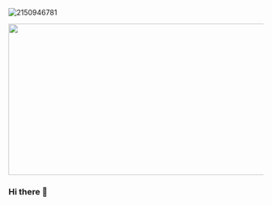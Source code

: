 ![2150946781](https://github.com/Ranex2016/Ranex2016/assets/18156357/5e01ec18-bda1-45e2-a607-2d1c7a6ace27)

<div align="center">
  <img height="300" width="600" src="https://github.com/Ranex2016/Ranex2016/assets/18156357/5e01ec18-bda1-45e2-a607-2d1c7a6ace27"  />
</div>

### Hi there 👋

<!--
**Ranex2016/Ranex2016** is a ✨ _special_ ✨ repository because its `README.md` (this file) appears on your GitHub profile.

Here are some ideas to get you started:

- 🔭 I’m currently working on ...
- 🌱 I’m currently learning ...
- 👯 I’m looking to collaborate on ...
- 🤔 I’m looking for help with ...
- 💬 Ask me about ...
- 📫 How to reach me: ...
- 😄 Pronouns: ...
- ⚡ Fun fact: ...
-->
